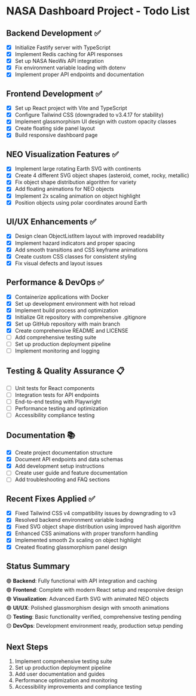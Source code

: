 # NASA Dashboard Project - Todo List

## Backend Development ✅

- [x] Initialize Fastify server with TypeScript
- [x] Implement Redis caching for API responses
- [x] Set up NASA NeoWs API integration
- [x] Fix environment variable loading with dotenv
- [x] Implement proper API endpoints and documentation

## Frontend Development ✅

- [x] Set up React project with Vite and TypeScript
- [x] Configure Tailwind CSS (downgraded to v3.4.17 for stability)
- [x] Implement glassmorphism UI design with custom opacity classes
- [x] Create floating side panel layout
- [x] Build responsive dashboard page

## NEO Visualization Features ✅

- [x] Implement large rotating Earth SVG with continents
- [x] Create 4 different SVG object shapes (asteroid, comet, rocky, metallic)
- [x] Fix object shape distribution algorithm for variety
- [x] Add floating animations for NEO objects
- [x] Implement 2x scaling animation on object highlight
- [x] Position objects using polar coordinates around Earth

## UI/UX Enhancements ✅

- [x] Design clean ObjectListItem layout with improved readability
- [x] Implement hazard indicators and proper spacing
- [x] Add smooth transitions and CSS keyframe animations
- [x] Create custom CSS classes for consistent styling
- [x] Fix visual defects and layout issues

## Performance & DevOps ✅

- [x] Containerize applications with Docker
- [x] Set up development environment with hot reload
- [x] Implement build process and optimization
- [x] Initialize Git repository with comprehensive .gitignore
- [x] Set up GitHub repository with main branch
- [x] Create comprehensive README and LICENSE
- [ ] Add comprehensive testing suite
- [ ] Set up production deployment pipeline
- [ ] Implement monitoring and logging

## Testing & Quality Assurance 📋

- [ ] Unit tests for React components
- [ ] Integration tests for API endpoints
- [ ] End-to-end testing with Playwright
- [ ] Performance testing and optimization
- [ ] Accessibility compliance testing

## Documentation 📚

- [x] Create project documentation structure
- [x] Document API endpoints and data schemas
- [x] Add development setup instructions
- [ ] Create user guide and feature documentation
- [ ] Add troubleshooting and FAQ sections

## Recent Fixes Applied ✅

- [x] Fixed Tailwind CSS v4 compatibility issues by downgrading to v3
- [x] Resolved backend environment variable loading
- [x] Fixed SVG object shape distribution using improved hash algorithm
- [x] Enhanced CSS animations with proper transform handling
- [x] Implemented smooth 2x scaling on object highlight
- [x] Created floating glassmorphism panel design

## Status Summary

🟢 **Backend**: Fully functional with API integration and caching  
🟢 **Frontend**: Complete with modern React setup and responsive design  
🟢 **Visualization**: Advanced Earth SVG with animated NEO objects  
🟢 **UI/UX**: Polished glassmorphism design with smooth animations  
🟡 **Testing**: Basic functionality verified, comprehensive testing pending  
🟡 **DevOps**: Development environment ready, production setup pending  

## Next Steps

1. Implement comprehensive testing suite
2. Set up production deployment pipeline
3. Add user documentation and guides
4. Performance optimization and monitoring
5. Accessibility improvements and compliance testing
